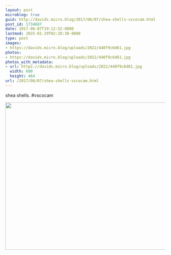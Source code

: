 ```yaml
---
layout: post
microblog: true
guid: http://davids.micro.blog/2017/06/07/shea-shells-vscocam.html
post_id: 1734687
date: 2017-06-07T19:12:52-0800
lastmod: 2025-01-29T02:28:38-0800
type: post
images:
- https://davids.micro.blog/uploads/2022/440f9c6d61.jpg
photos:
- https://davids.micro.blog/uploads/2022/440f9c6d61.jpg
photos_with_metadata:
- url: https://davids.micro.blog/uploads/2022/440f9c6d61.jpg
  width: 600
  height: 464
url: /2017/06/07/shea-shells-vscocam.html
---
```

shea shells. #vscocam

<img src="/uploads/2022/440f9c6d61.jpg" width="600" height="464" alt="">

